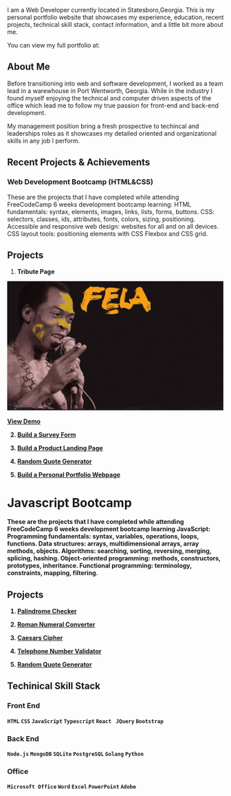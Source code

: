 I am a Web Developer currently located in Statesboro,Georgia. This is my personal portfolio website that showcases my experience, education, recent projects, technical skill stack, contact information, and a little bit more about me.

You can view my full portfolio at:

## About Me


Before transitioning into web and software development, I worked as a team lead in a warewhouse in Port Wentworth, Georgia. While in the industry I found myself enjoying the technical and computer driven aspects of the office which lead me to follow my true passion for front-end and back-end development.

My management position bring a fresh prospective to techincal and leaderships roles as it showcases my detailed oriented and organizational skills in any job I perform.

## Recent Projects & Achievements


### Web Development Bootcamp (HTML&CSS)
These are the projects that I have completed while attending FreeCodeCamp 6 weeks development bootcamp learning:
HTML fundamentals: syntax, elements, images, links, lists, forms, buttons.
CSS: selectors, classes, ids, attributes, fonts, colors, sizing, positioning.
Accessible and responsive web design: websites for all and on all devices.
CSS layout tools: positioning elements with CSS Flexbox and CSS grid.

## Projects
  
  1. <strong>Tribute  Page<strong>

<img src="fela_jumbotron.jpg" widith="300" height="300">

  [View Demo](https://codepen.io/tev96/pen/rNKMLyv)
  
  
  2. [Build a Survey Form](https://github.com/Tev1996/Web_Development_Portfolio/blob/main/survey.html)
  

  3. [Build a Product Landing Page]()

  4. [Random Quote Generator](https://codepen.io/tev96/pen/rNKMyoa)

  5. [Build a Personal Portfolio Webpage]()


# Javascript Bootcamp

These are the projects that I have completed while attending FreeCodeCamp 6 weeks development bootcamp learning JavaScript:
Programming fundamentals: syntax, variables, operations, loops, functions.
Data structures: arrays, multidimensional arrays, array methods, objects.
Algorithms: searching, sorting, reversing, merging, splicing, hashing.
Object-oriented programming: methods, constructors, prototypes, inheritance.
Functional programming: terminology, constraints, mapping, filtering.

##  Projects

1. [Palindrome Checker]()

2. [Roman Numeral Converter]()

3. [Caesars Cipher]()

4. [Telephone Number Validator]()

5. [Random Quote Generator](https://codepen.io/tev96/pen/rNKMyoa)


## Techinical Skill Stack

### Front End

`HTML` `CSS` `JavaScript` `Typescript` `React ` `JQuery` `Bootstrap` 

### Back End

`Node.js`  `MongoDB` `SQLite` `PostgreSQL` `Golang` `Python`


### Office

`Microsoft Office` `Word` `Excel` `PowerPoint` `Adobe`


